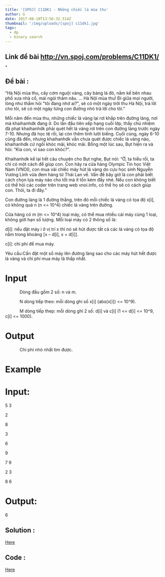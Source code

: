 ```yaml
---
title: '[SPOJ] C11DK1 - Những chiếc lá mùa thu'
author: G
date: 2017-08-10T13:56:32.514Z
thumbnail: '/img/uploads/[spoj] c11dk1.jpg'
tags:
  - dp
  - binary search
---
```

## Link đề bài http://vn.spoj.com/problems/C11DK1/ .

## Đề bài :
“Hà Nội mùa thu, cây cơm nguội vàng, cây bàng lá đỏ, nằm kề bên nhau phố xưa nhà cổ, mái ngói thâm nâu. ... Hà Nội mùa thu! Đi giữa mọi người, lòng như thầm hỏi "tôi đang nhớ ai?", sẽ có một ngày trời thu Hà Nội, trả lời cho tôi, sẽ có một ngày từng con đường nhỏ trả lời cho tôi.”

Mỗi năm đến mùa thu, những chiếc lá vàng lại rơi khắp trên đường làng, nơi mà khaihanhdk đang ở. Do lần đầu tiên xếp hạng cuối lớp, thầy chủ nhiệm đã phạt khaihanhdk phải quét hết lá vàng rơi trên con đường làng trước ngày 7-10. Nhưng đã học tệ rồi, lại còn thêm tính lười biếng. Cuối cùng, ngày 6-10 cũng đã đến, nhưng khaihanhdk vẫn chưa quét được chiếc lá vàng nào, khaihanhdk cứ ngồi khóc mãi, khóc mãi. Bỗng một lúc sau, Bụt hiện ra và hỏi: “Kìa con, vì sao con khóc?”.

Khaihanhdk kể lại hết câu chuyện cho Bụt nghe, Bụt nói: “Ờ, ta hiểu rồi, ta chỉ có một cách để giúp con. Con hãy ra cửa hàng Olympic Tin học Việt Nam \(VNOI\), con mua vài chiếc máy hút lá vàng do cựu học sinh Nguyễn Vương Linh vừa đem hàng từ Thái Lan về. Vấn đề bây giờ là con phải biết cách chọn lựa máy nào cho tốt mà ít tốn kém đấy nhé. Nếu con không biết có thể hỏi các coder trên trang web vnoi.info, có thể họ sẽ có cách giúp con. Thôi, ta đi đây.”



Con đường làng là 1 đường thẳng, trên đó mỗi chiếc lá vàng có tọa độ x\[i\], có không quá n \(n &lt;= 10^4\) chiếc lá vàng trên đường.



Cửa hàng có m \(m &lt;= 10^4\) loại máy, có thể mua nhiều cái máy cùng 1 loại, không giới hạn số lượng. Mỗi loại máy có 2 thông số là:



d\[i\]: nếu đặt máy i ở vị trí x thì nó sẽ hút được tất cả các lá vàng có tọa độ nằm trong khoảng \[x – d\[i\], x + d\[i\]\].



c\[i\]: chi phí để mua máy.



Yêu cầu:Cần đặt một số máy lên đường làng sao cho các máy hút hết được lá vàng và chi phí mua máy là thấp nhất.

# Input

            Dòng đầu gồm 2 số: n và m.



            N dòng tiếp theo: mỗi dòng ghi số x\[i\] \(abs\(x\[i\]\) &lt;= 10^9\).



            M dòng tiếp thep: mỗi dòng ghi 2 số: d\[i\] và c\[i\] \(1 &lt;= d\[i\] &lt;= 10^9, c\[i\] &lt;= 1000\).

# Output



            Chi phí nhỏ nhất tìm được.

# Example

# Input:

5 3

2

8

3

6

9

7 9

2 3

8 6

# Output:


6 

## Solution :
[Here](http://viahold.com/1DPo)

## Code :
[Here](http://viahold.com/1DQZ)




